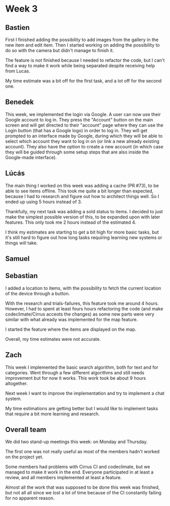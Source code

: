 # Week 3

## Bastien
First I finished adding the possibility to add images from the gallery in the new item and edit item.
Then I started working on adding the possibility to do so with the camera but didn't manage to finish it.

The feature is not finished because I needed to refactor the code, but I can't find a way to make it work while being separated despite receiving help from Lucas.

My time estimate was a bit off for the first task, and a lot off for the second one.

## Benedek
This week, we implemented the login via Google. A user can now use their Google account to log in. They press the "Account" button on the main screen and will get directed to their "account" page where they can use the Login button (that has a Google logo) in order to log in. They will get prompted to an interface made by Google, during which they will be able to select which account they want to log in on (or link a new already existing account). They also have the option to create a new account (in which case they will be guided through some setup steps that are also inside the Google-made interface).

## Lúcás
The main thing I worked on this week was adding a cache (PR #73), to be able
to see items offline. This took me quite a bit longer than expected, because
I had to research and figure out how to architect things well. So I ended up
using 5 hours instead of 3.

Thankfully, my next task was adding a sold status to items. I decided
to just make the simplest possible version of this, to be expanded upon
with later features. This only took me 2 hours instead of the estimated 4.

I think my estimates are starting to get a bit high for more basic tasks,
but it's still hard to figure out how long tasks requiring learning new systems
or things will take.

## Samuel

## Sebastian
I added a location to items, with the possibility to fetch the current location of the device through a button. 

With the research and trials-failures, this feature took me around 4 hours. However, I had to spent at least fours hours refactoring the code (and make codeclimate/Cirrus acceots the changes) as some new parts were very similar with what already was implemented for the map feature. 

I started the feature where the items are displayed on the map.

Overall, my time estimates were not accurate.

## Zach
This week I implemented the basic search algorithm, both for text and for categories. Went through a few different algorithms and still needs improvement but for now it works. This work took be about 9 hours altogether.

Next week I want to improve the implementation and try to implement a chat system.

My time estimations are getting better but I would like to implement tasks that require a bit more learning and research.

## Overall team
We did two stand-up meetings this week: on Monday and Thursday. 

The first one was not really useful as most of the members hadn't worked on the project yet.

Some members had problems with Cirrus CI and codeclimate, but we managed to make it work in the end. Everyone participated in at least a review, and all members implemented at least a feature.

Almost all the work that was supposed to be done this week was finished, but not all all since we lost a lot of time because of the CI constantly failing for no apparent reason.
